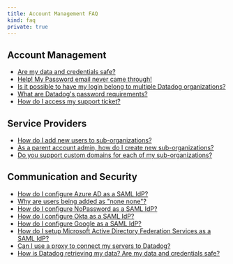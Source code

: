 ```yaml
---
title: Account Management FAQ
kind: faq
private: true
---
```


## Account Management

* [Are my data and credentials safe?][1]
* [Help! My Password email never came through!][2]
* [Is it possible to have my login belong to multiple Datadog organizations?][3]
* [What are Datadog's password requirements?][4]
* [How do I access my support ticket?][5]

## Service Providers

* [How do I add new users to sub-organizations?][6]
* [As a parent account admin, how do I create new sub-organizations?][7]
* [Do you support custom domains for each of my sub-organizations?][8]

## Communication and Security

* [How do I configure Azure AD as a SAML IdP?][9]
* [Why are users being added as "none none"?][10]
* [How do I configure NoPassword as a SAML IdP?][11]
* [How do I configure Okta as a SAML IdP?][12]
* [How do I configure Google as a SAML IdP?][13]
* [How do I setup Microsoft Active Directory Federation Services as a SAML IdP?][14]
* [Can I use a proxy to connect my servers to Datadog?][15]
* [How is Datadog retrieving my data? Are my data and credentials safe?][16]

[1]: /account_management/faq/are-my-data-and-credentials-safe
[2]: /account_management/faq/help-my-password-email-never-came-through
[3]: /account_management/faq/is-it-possible-to-have-my-login-belong-to-multiple-datadog-organizations
[4]: /account_management/faq/password-requirements
[5]: /account_management/faq/access-your-support-ticket
[6]: /account_management/faq/how-do-i-add-new-users-to-sub-organizations
[7]: /account_management/faq/as-a-parent-account-admin-how-do-i-create-new-sub-organizations
[8]: /account_management/faq/do-you-support-custom-domains-for-each-of-my-sub-organizations
[9]: /account_management/faq/how-do-i-configure-azure-ad-as-a-saml-idp
[10]: /account_management/faq/why-are-users-being-added-as-none-none
[11]: /account_management/faq/how-do-i-configure-nopassword-as-a-saml-idp
[12]: /account_management/faq/how-do-i-configure-okta-as-a-saml-idp
[13]: /account_management/faq/how-do-i-configure-google-as-a-saml-idp
[14]: /account_management/faq/how-do-i-setup-microsoft-active-directory-federation-services-as-a-saml-idp
[15]: /account_management/faq/can-i-use-a-proxy-to-connect-my-servers-to-datadog
[16]: /account_management/faq/how-is-datadog-retrieving-my-data-are-my-data-and-credentials-safe
